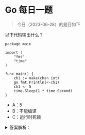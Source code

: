 # Go 每日一题

> 今日（2023-06-28）的题目如下

以下代码输出什么？

```golang
package main

import (
    "fmt"
    "time"
)

func main() {
    ch1 := make(chan int)
    go fmt.Println(<-ch1)
    ch1 <- 5
    time.Sleep(1 * time.Second)
}
```

- A：5
- B：不能编译
- C：运行时死锁


<details>
<summary>答案解析：</summary>
<div>

C

这是 [Go语言爱好者周刊第 78 期](https://mp.weixin.qq.com/s/kma8hvdLVPIkZnKw_MaSKg) 的一道题。当时正确率有点低，才 35%，可见不少人的基础还是不扎实。

此题如果改为这样：

```golang
package main

import (
	"fmt"
	"time"
)

func main() {
	ch1 := make(chan int)
	go func(){
    	fmt.Println(<-ch1)
	}()
	ch1 <- 5
	time.Sleep(1 * time.Second)
}
```

结果就是 A 了。对比下你能知道原因了吧！

在 Go 语言规范中，关于 [go 语句](https://docs.studygolang.com/ref/spec#Go_statements) 有这么一句描述：

>		GoStmt = "go" Expression .
>
>	The expression must be a function or method call; it cannot be parenthesized. Calls of built-in functions are restricted as for [expression statements](https://docs.studygolang.com/ref/spec#Expression_statements).
>
>	The function value and parameters are [evaluated as usual](https://docs.studygolang.com/ref/spec#Calls) in the calling goroutine, but unlike with a regular call, program execution does not wait for the invoked function to complete.

这里说明，go 语句后面的函数调用，其参数会先求值，这和普通的函数调用求值一样。在规范中[调用部分](https://docs.studygolang.com/ref/spec#Calls)是这样描述的：

>	Given an expression f of function type F,
>
>		f(a1, a2, … an)
>
>	calls `f` with arguments `a1, a2, … an`. Except for one special case, arguments must be single-valued expressions [assignable](https://docs.studygolang.com/ref/spec#Assignability) to the parameter types of `F` and are evaluated before the function is called.

大意思是说，函数调用之前，实参就被求值好了。

因此这道题目 `go fmt.Println(<-ch1)` 语句中的 `<-ch1` 是在 main goroutine 中求值的。这相当于一个无缓冲的 chan，发送和接收操作都在一个 goroutine 中（main goroutine）进行，因此造成死锁。

更进一步，大家可以通过汇编看看上面两种方式的不同。

此外，defer 语句也要注意。比如下面的做法是不对的：

```golang
defer recover()
```

而应该使用这样的方式：

```golang
defer func() {
	recover()
}()
```

答案解析来自：[https://polarisxu.studygolang.com/posts/go/action/weekly-question-78/](https://polarisxu.studygolang.com/posts/go/action/weekly-question-78/)。


---

### 3 楼

<-ch1 先执行再 调起

运行时死锁



</div>
</details>
